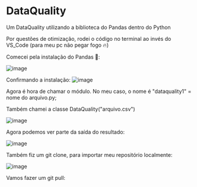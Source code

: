 # DataQuality
Um DataQuality utilizando a biblioteca do Pandas dentro do Python 

Por questões de  otimização, rodei o código no terminal ao invés do VS_Code (para meu pc não pegar fogo 🔥) 

Comecei pela instalação do Pandas 💨:

![image](https://github.com/user-attachments/assets/01f616b5-eae4-4f7c-8738-4c7b73865533)

Confirmando a instalação: 
![image](https://github.com/user-attachments/assets/ed13c9af-c1ee-4499-8f20-1032a10ac02b)

Agora é hora de chamar o módulo. No meu caso, o nome é "dataquality1" = nome do arquivo.py;

Também chamei a classe DataQuality("arquivo.csv")

![image](https://github.com/user-attachments/assets/419cc6f1-e8a0-4017-8433-16d3d1371a8c)

Agora podemos ver parte da saída do resultado: 

![image](https://github.com/user-attachments/assets/5ccb05d2-fbb7-4714-8b0d-eebcc31452ce)

Também fiz um git clone, para importar meu repositório localmente:

![image](https://github.com/user-attachments/assets/b59a9141-d4a0-4e84-87f4-663193234907)


Vamos fazer um git pull:










